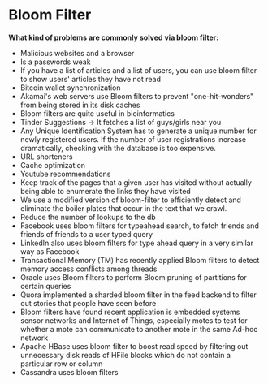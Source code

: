# Bloom Filter

**What kind of problems are commonly solved via bloom filter:**

- Malicious websites and a browser
- Is a passwords weak
- If you have a list of articles and a list of users, you can use bloom filter to show users' articles they have not read
- Bitcoin wallet synchronization
- Akamai's web servers use Bloom filters to prevent "one-hit-wonders" from being stored in its disk caches
- Bloom filters are quite useful in bioinformatics
- Tinder Suggestions -> It fetches a list of guys/girls near you
- Any Unique Identification System has to generate a unique number for newly registered users. If the number of user registrations increase dramatically, checking with the database is too expensive. 
- URL shorteners
- Cache optimization
- Youtube recommendations
- Keep track of the pages that a given user has visited without actually being able to enumerate the links they have visited
- We use a modified version of bloom-filter to efficiently detect and eliminate the boiler plates that occur in the text that we crawl.
- Reduce the number of lookups to the db
- Facebook uses bloom filters for typeahead search, to fetch friends and friends of friends to a user typed query
- LinkedIn also uses bloom filters for type ahead query in a very similar way as Facebook
- Transactional Memory (TM) has recently applied Bloom filters to detect memory access conflicts among threads
- Oracle uses Bloom filters to perform Bloom pruning of partitions for certain queries
- Quora implemented a sharded bloom filter in the feed backend to filter out stories that people have seen before
- Bloom filters have found recent application is embedded systems sensor networks and Internet of Things, especially motes to test for whether a mote can communicate to another mote in the same Ad-hoc network
- Apache HBase uses bloom filter to boost read speed by filtering out unnecessary disk reads of HFile blocks which do not contain a particular row or column
- Cassandra uses bloom filters
 
